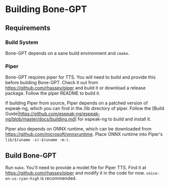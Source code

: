 # Building Bone-GPT

## Requirements
### Build System
Bone-GPT depends on a sane build environment and `cmake`.

### Piper
Bone-GPT requires piper for TTS.  You will need to build and provide this before building Bone-GPT.
Check it out from https://github.com/rhasspy/piper and build it or download a release package. Follow the piper README to build it.

If building Piper from source, Piper depends on a patched version of espeak-ng, which you can find in the /lib directory of piper. 
Follow the [Build Guide|https://github.com/espeak-ng/espeak-ng/blob/master/docs/building.md] for espeak-ng to build and install it.

Piper also depends on ONNX runtime, which can be downloaded from https://github.com/microsoft/onnxruntime.
Place ONNX runtime into Piper's `lib/$(uname -s)-$(uname -m:)`.


## Build Bone-GPT
Run `make`.
You'll need to provide a model file for Piper TTS.  Find it at https://github.com/rhasspy/piper and modify it in the code for now.  `voice-en-us-ryan-high` is recommended.